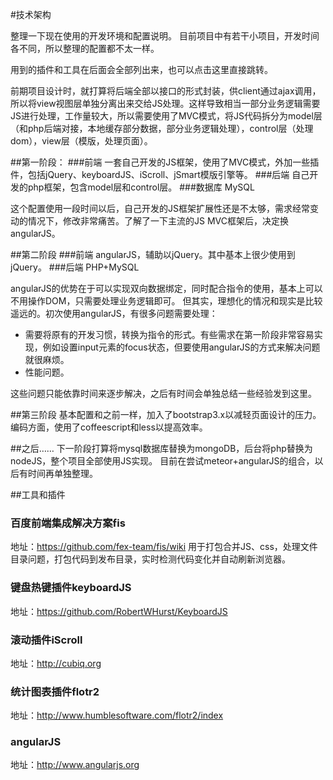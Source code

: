#技术架构

整理一下现在使用的开发环境和配置说明。
目前项目中有若干小项目，开发时间各不同，所以整理的配置都不太一样。

用到的插件和工具在后面会全部列出来，也可以点击这里直接跳转。


前期项目设计时，就打算将后端全部以接口的形式封装，供client通过ajax调用，所以将view视图层单独分离出来交给JS处理。这样导致相当一部分业务逻辑需要JS进行处理，工作量较大，所以需要使用了MVC模式，将JS代码拆分为model层（和php后端对接，本地缓存部分数据，部分业务逻辑处理），control层（处理dom），view层（模版，处理页面）。

##第一阶段：
###前端
一套自己开发的JS框架，使用了MVC模式，外加一些插件，包括jQuery、keyboardJS、iScroll、jSmart模版引擎等。
###后端
自己开发的php框架，包含model层和control层。
###数据库
MySQL

这个配置使用一段时间以后，自己开发的JS框架扩展性还是不太够，需求经常变动的情况下，修改非常痛苦。了解了一下主流的JS MVC框架后，决定换angularJS。

##第二阶段
###前端
angularJS，辅助以jQuery。其中基本上很少使用到jQuery。
###后端
PHP+MySQL

angularJS的优势在于可以实现双向数据绑定，同时配合指令的使用，基本上可以不用操作DOM，只需要处理业务逻辑即可。
但其实，理想化的情况和现实是比较遥远的。初次使用angularJS，有很多问题需要处理：

* 需要将原有的开发习惯，转换为指令的形式。有些需求在第一阶段非常容易实现，例如设置input元素的focus状态，但要使用angularJS的方式来解决问题就很麻烦。
* 性能问题。

这些问题只能依靠时间来逐步解决，之后有时间会单独总结一些经验发到这里。

##第三阶段
基本配置和之前一样，加入了bootstrap3.x以减轻页面设计的压力。编码方面，使用了coffeescript和less以提高效率。

##之后……
下一阶段打算将mysql数据库替换为mongoDB，后台将php替换为nodeJS，整个项目全部使用JS实现。
目前在尝试meteor+angularJS的组合，以后有时间再单独整理。


##工具和插件

### 百度前端集成解决方案fis
地址：https://github.com/fex-team/fis/wiki
用于打包合并JS、css，处理文件目录问题，打包代码到发布目录，实时检测代码变化并自动刷新浏览器。

### 键盘热键插件keyboardJS
地址：https://github.com/RobertWHurst/KeyboardJS

### 滚动插件iScroll
地址：http://cubiq.org

### 统计图表插件flotr2
地址：http://www.humblesoftware.com/flotr2/index

### angularJS
地址：http://www.angularjs.org

